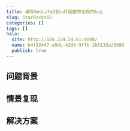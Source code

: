 ```yaml
---
title: 编写GeoLite2到udf函数中出现的bug
slug: StarRocks02
categories: []
tags: []
halo:
  site: http://156.224.24.61:8090/
  name: b4f32447-e0dc-42d4-9ffb-2b5133a25989
  publish: true
---
```

## 问题背景

## 情景复现

## 解决方案
